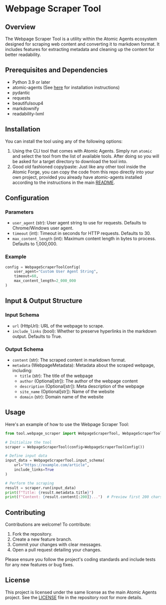 # Webpage Scraper Tool

## Overview
The Webpage Scraper Tool is a utility within the Atomic Agents ecosystem designed for scraping web content and converting it to markdown format. It includes features for extracting metadata and cleaning up the content for better readability.

## Prerequisites and Dependencies
- Python 3.9 or later
- atomic-agents (See [here](/README.md) for installation instructions)
- pydantic
- requests
- beautifulsoup4
- markdownify
- readability-lxml

## Installation
You can install the tool using any of the following options:

1. Using the CLI tool that comes with Atomic Agents. Simply run `atomic` and select the tool from the list of available tools. After doing so you will be asked for a target directory to download the tool into.
2. Good old fashioned copy/paste: Just like any other tool inside the Atomic Forge, you can copy the code from this repo directly into your own project, provided you already have atomic-agents installed according to the instructions in the main [README](/README.md).

## Configuration

### Parameters

- `user_agent` (str): User agent string to use for requests. Defaults to Chrome/Windows user agent.
- `timeout` (int): Timeout in seconds for HTTP requests. Defaults to 30.
- `max_content_length` (int): Maximum content length in bytes to process. Defaults to 1,000,000.

### Example

```python
config = WebpageScraperToolConfig(
    user_agent="Custom User Agent String",
    timeout=60,
    max_content_length=2_000_000
)
```

## Input & Output Structure

### Input Schema
- `url` (HttpUrl): URL of the webpage to scrape.
- `include_links` (bool): Whether to preserve hyperlinks in the markdown output. Defaults to True.

### Output Schema
- `content` (str): The scraped content in markdown format.
- `metadata` (WebpageMetadata): Metadata about the scraped webpage, including:
  - `title` (str): The title of the webpage
  - `author` (Optional[str]): The author of the webpage content
  - `description` (Optional[str]): Meta description of the webpage
  - `site_name` (Optional[str]): Name of the website
  - `domain` (str): Domain name of the website

## Usage

Here's an example of how to use the Webpage Scraper Tool:

```python
from tool.webpage_scraper import WebpageScraperTool, WebpageScraperToolConfig

# Initialize the tool
scraper = WebpageScraperTool(config=WebpageScraperToolConfig())

# Define input data
input_data = WebpageScraperTool.input_schema(
    url="https://example.com/article",
    include_links=True
)

# Perform the scraping
result = scraper.run(input_data)
print(f"Title: {result.metadata.title}")
print(f"Content: {result.content[:200]}...")  # Preview first 200 chars
```

## Contributing

Contributions are welcome! To contribute:

1. Fork the repository.
2. Create a new feature branch.
3. Commit your changes with clear messages.
4. Open a pull request detailing your changes.

Please ensure you follow the project's coding standards and include tests for any new features or bug fixes.

## License

This project is licensed under the same license as the main Atomic Agents project. See the [LICENSE](LICENSE) file in the repository root for more details.
